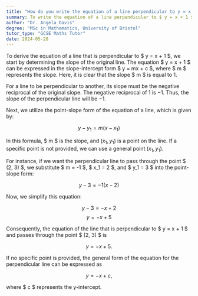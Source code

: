 ```yaml
---
title: "How do you write the equation of a line perpendicular to y = x + 1?"
summary: To write the equation of a line perpendicular to $ y = x + 1 $, use the negative reciprocal of the original slope.
author: "Dr. Angela Davis"
degree: "MSc in Mathematics, University of Bristol"
tutor_type: "GCSE Maths Tutor"
date: 2024-05-28
---
```


To derive the equation of a line that is perpendicular to $ y = x + 1 $, we start by determining the slope of the original line. The equation $ y = x + 1 $ can be expressed in the slope-intercept form $ y = mx + c $, where $ m $ represents the slope. Here, it is clear that the slope $ m $ is equal to $1$.

For a line to be perpendicular to another, its slope must be the negative reciprocal of the original slope. The negative reciprocal of $1$ is $-1$. Thus, the slope of the perpendicular line will be $-1$.

Next, we utilize the point-slope form of the equation of a line, which is given by:

$$
y - y_1 = m(x - x_1)
$$

In this formula, $ m $ is the slope, and $(x_1, y_1)$ is a point on the line. If a specific point is not provided, we can use a general point $(x_1, y_1)$.

For instance, if we want the perpendicular line to pass through the point $ (2, 3) $, we substitute $ m = -1 $, $ x_1 = 2 $, and $ y_1 = 3 $ into the point-slope form:

$$
y - 3 = -1(x - 2)
$$

Now, we simplify this equation:

$$
y - 3 = -x + 2
$$
$$
y = -x + 5
$$

Consequently, the equation of the line that is perpendicular to $ y = x + 1 $ and passes through the point $ (2, 3) $ is 

$$
y = -x + 5.
$$

If no specific point is provided, the general form of the equation for the perpendicular line can be expressed as 

$$
y = -x + c,
$$ 

where $ c $ represents the y-intercept.
    